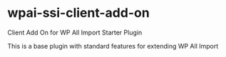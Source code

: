 # wpai-ssi-client-add-on
Client Add On for WP All Import Starter Plugin

This is a base plugin with standard features for extending WP All Import
